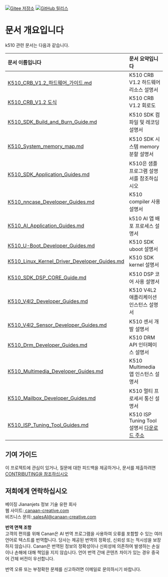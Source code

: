 [![Gitee 저장소](https://img.shields.io/badge/gitee-repository-blue?logo=gitee&style=plastic)](https://gitee.com/kendryte/k510_docs)
[![ GitHub 릴리스](https://img.shields.io/github/v/release/kendryte/k510_docs?color=brightgreen&display_name=tag&logo=github&style=plastic)](https://github.com/kendryte/k510_docs/releases)

# 문서 개요입니다

k510 관련 문서는 다음과 같습니다.

| 문서 이름입니다 | 문서 요약입니다 |
| :-- | :-- |
| [K510_CRB_V1.2_하드웨어_가이드.md](K510_CRB_V1.2_Hardware_Guide.md) | K510 CRB V1.2 하드웨어 리소스 설명서 |
| [K510_CRB_V1.2 도식](https://github.com/kendryte/k510_docs/releases/download/v1.5/K510_CRB_Schematic.zip) | K510 CRB V1.2 회로도|
| [K510_SDK_Build_and_Burn_Guide.md](K510_SDK_Build_and_Burn_Guide.md) | K510 SDK 컴파일 및 레코딩 설명서 |
| [K510_System_memory_map.md](K510_System_memory_map.md) | K510 SDK 시스템 memory 분할 설명서 |
| [K510_SDK_Application_Guides.md](K510_SDK_Application_Guides.md) | K510은 샘플 프로그램 설명서를 참조하십시오 |
| [K510_nncase_Developer_Guides.md](K510_nncase_Developer_Guides.md) | K510 compiler 사용 설명서 |
| [K510_AI_Application_Guides.md](K510_AI_Application_Guides.md) | k510 AI 앱 배포 프로세스 설명서 |
| [K510_U-Boot_Developer_Guides.md](K510_U-Boot_Developer_Guides.md) | K510 SDK uboot 설명서 |
| [K510_Linux_Kernel_Driver_Developer_Guides.md](K510_Linux_Kernel_Driver_Developer_Guides.md) | K510 SDK kernel 설명서 |
| [K510_SDK_DSP_CORE_Guide.md](K510_SDK_DSP_CORE_Guide.md) | K510 DSP 코어 사용 설명서 |
| [K510_V4l2_Developer_Guides.md](K510_V4l2_Developer_Guides.md) | K510 V4L2 애플리케이션 인스턴스 설명서 |
| [K510_V4l2_Sensor_Developer_Guides.md](K510_V4l2_Sensor_Developer_Guides.md) | K510 센서 개발 설명서 |
| [K510_Drm_Developer_Guides.md](K510_Drm_Developer_Guides.md) | K510 DRM API 인터페이스 설명서 |
| [K510_Multimedia_Developer_Guides.md](K510_Multimedia_Developer_Guides.md) | K510 Multimedia 앱 인스턴스 설명서 |
| [K510_Mailbox_Developer_Guides.md](K510_Mailbox_Developer_Guides.md) | K510 멀티 프로세서 통신 설명서 |
| [K510_ISP_Tuning_Tool_Guides.md](K510_ISP_Tuning_Tool_Guides.md) | K510 ISP Tuning Tool 설명서 [다운로드 주소](https://github.com/kendryte/k510_isp_tuning_tool/releases) |

## 기여 가이드

이 프로젝트에 관심이 있거나, 질문에 대한 피드백을 제공하거나, 문서를 제출하려면[ CONTRIBUTING을 참조하십시오](.github/CONTRIBUTING.md)

## 저희에게 연락하십시오

베이징 Jiananjets 정보 기술 유한 회사  
웹 사이트:[ canaan-creative.com](https://canaan-creative.com/)  
비즈니스 문의:[ salesAI@canaan-creative.com](mailto:salesAI@canaan-creative.com)

**번역 면책 조항**  
고객의 편의를 위해 Canan은 AI 번역 프로그램을 사용하여 오류를 포함할 수 있는 여러 언어로 텍스트를 번역합니다. 당사는 제공된 번역의 정확성, 신뢰성 또는 적시성을 보장하지 않습니다. Canan은 번역된 정보의 정확성이나 신뢰성에 의존하여 발생하는 손실이나 손해에 대해 책임을 지지 않습니다. 언어 번역 간에 콘텐츠 차이가 있는 경우 중국어 간체 버전이 우선합니다. 

번역 오류 또는 부정확한 문제를 신고하려면 이메일로 문의하시기 바랍니다.
